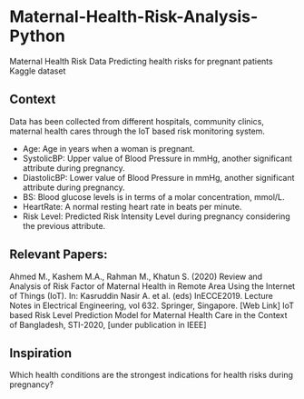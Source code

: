 # Maternal-Health-Risk-Analysis-Python
Maternal Health Risk Data
Predicting health risks for pregnant patients
Kaggle dataset

## Context
Data has been collected from different hospitals, community clinics, maternal health cares through the IoT based risk monitoring system.

- Age: Age in years when a woman is pregnant.
- SystolicBP: Upper value of Blood Pressure in mmHg, another significant attribute during pregnancy.
- DiastolicBP: Lower value of Blood Pressure in mmHg, another significant attribute during pregnancy.
- BS: Blood glucose levels is in terms of a molar concentration, mmol/L.
- HeartRate: A normal resting heart rate in beats per minute.
- Risk Level: Predicted Risk Intensity Level during pregnancy considering the previous attribute.

## Relevant Papers:

Ahmed M., Kashem M.A., Rahman M., Khatun S. (2020) Review and Analysis of Risk Factor of Maternal Health in Remote Area Using the Internet of Things (IoT). In: Kasruddin Nasir A. et al. (eds) InECCE2019. Lecture Notes in Electrical Engineering, vol 632. Springer, Singapore. [Web Link]
IoT based Risk Level Prediction Model for Maternal Health Care in the Context of Bangladesh, STI-2020, [under publication in IEEE]

## Inspiration
Which health conditions are the strongest indications for health risks during pregnancy?
